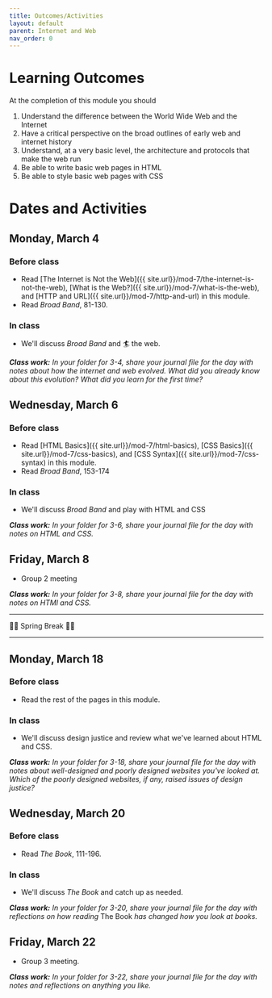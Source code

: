 ```yaml
---
title: Outcomes/Activities
layout: default
parent: Internet and Web
nav_order: 0
---
```


# Learning Outcomes

At the completion of this module you should

1. Understand the difference between the World Wide Web and the Internet
2. Have a critical perspective on the broad outlines of early web and internet history
3. Understand, at a very basic level, the architecture and protocols that make the web run
3. Be able to write basic web pages in HTML
4. Be able to style basic web pages with CSS

# Dates and Activities

## Monday, March 4

### Before class

- Read [The Internet is Not the Web]({{ site.url}}/mod-7/the-internet-is-not-the-web), [What is the Web?]({{ site.url}}/mod-7/what-is-the-web), and [HTTP and URL]({{ site.url}}/mod-7/http-and-url) in this module.
- Read *Broad Band*, 81-130.

### In class

- We'll discuss *Broad Band* and 🏄 the web.

***Class work:*** *In your folder for 3-4, share your journal file for the day with notes about how the internet and web evolved. What did you already know about this evolution? What did you learn for the first time?*

## Wednesday, March 6

### Before class

- Read [HTML Basics]({{ site.url}}/mod-7/html-basics), [CSS Basics]({{ site.url}}/mod-7/css-basics), and [CSS Syntax]({{ site.url}}/mod-7/css-syntax) in this module.
- Read *Broad Band*, 153-174

### In class

- We'll discuss *Broad Band* and play with HTML and CSS

***Class work:*** *In your folder for 3-6, share your journal file for the day with notes on HTML and CSS.*

## Friday, March 8

- Group 2 meeting

***Class work:*** *In your folder for 3-8, share your journal file for the day with notes on HTMl and CSS.*

---

🌱🌱 Spring Break 🌱🌱

---

## Monday, March 18

### Before class

- Read the rest of the pages in this module.

### In class

- We'll discuss design justice and review what we've learned about HTML and CSS.

***Class work:*** *In your folder for 3-18, share your journal file for the day with notes about well-designed and poorly designed websites you've looked at. Which of the poorly designed websites, if any, raised issues of design justice?*

## Wednesday, March 20

### Before class

- Read *The Book*, 111-196.

### In class

- We'll discuss *The Book* and catch up as needed.

***Class work:*** *In your folder for 3-20, share your journal file for the day with reflections on how reading* The Book *has changed how you look at books.*

## Friday, March 22

- Group 3 meeting.

***Class work:*** *In your folder for 3-22, share your journal file for the day with notes and reflections on anything you like.*
